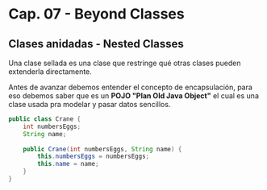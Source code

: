 # Cap. 07 - Beyond Classes

## Clases anidadas - Nested Classes

Una clase sellada es una clase que restringe qué otras clases pueden extenderla directamente. 

Antes de avanzar debemos entender el concepto de encapsulación, para eso debemos saber que es un **POJO "Plan Old Java Object"** el cual es una clase usada pra modelar y pasar datos sencillos.

```java
public class Crane {
    int numbersEggs;
    String name;
    
    public Crane(int numbersEggs, String name) {
        this.numbersEggs = numbersEggs;
        this.name = name;
    }
}
```